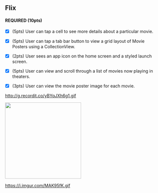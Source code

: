 ## Flix


#### REQUIRED (10pts)
- [x] (5pts) User can tap a cell to see more details about a particular movie.
- [x] (5pts) User can tap a tab bar button to view a grid layout of Movie Posters using a CollectionView.
- [x] (2pts) User sees an app icon on the home screen and a styled launch screen.
- [x] (5pts) User can view and scroll through a list of movies now playing in theaters.
- [x] (3pts) User can view the movie poster image for each movie.




http://g.recordit.co/yBYqJXh6g1.gif


<img src="http://g.recordit.co/yBYqJXh6g1.gif" width=250><br>



https://i.imgur.com/MAK95fK.gif


